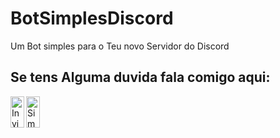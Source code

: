 # BotSimplesDiscord
Um Bot simples para o Teu novo Servidor do Discord

## Se tens Alguma duvida fala comigo aqui:

[<img align="left" alt="Invicta | Discord" width="22px" src="https://github.com/S1M40/S1M40/blob/main/.github/logos/discord.svg" width="50" height="50" />][discord]

[<img align="left" alt="Simão | Instagram" width="22px" src="https://github.com/S1M40/S1M40/blob/main/.github/logos/instagram-icon.svg" width="50" height="50" />][instagram]

[instagram]: https://www.instagram.com/_.simas016._/
[discord]: https://discord.gg/fdRauP4GbU
